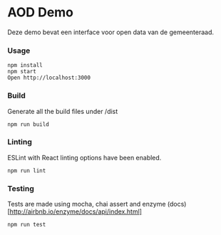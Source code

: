 # AOD Demo
Deze demo bevat een interface voor open data van de gemeenteraad.

### Usage

```
npm install
npm start
Open http://localhost:3000
```
### Build

Generate all the build files under /dist

```
npm run build
```

### Linting

ESLint with React linting options have been enabled.

```
npm run lint
```

### Testing

Tests are made using mocha, chai assert and enzyme (docs)[http://airbnb.io/enzyme/docs/api/index.html]

```
npm run test
```
